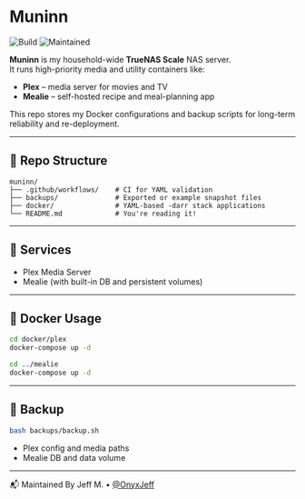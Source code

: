 # Muninn

![Build](https://github.com/OnyxJeff/Muninn/actions/workflows/build.yml/badge.svg)
![Maintained](https://img.shields.io/badge/maintained-yes-blue)

**Muninn** is my household-wide **TrueNAS Scale** NAS server.  
It runs high-priority media and utility containers like:

- **Plex** – media server for movies and TV
- **Mealie** – self-hosted recipe and meal-planning app

This repo stores my Docker configurations and backup scripts for long-term reliability and re-deployment.

---

## 📁 Repo Structure

```text
muninn/
├── .github/workflows/    # CI for YAML validation
├── backups/              # Exported or example snapshot files
├── docker/               # YAML-based -darr stack applications
└── README.md             # You're reading it!
```

---

## 🧰 Services

- Plex Media Server
- Mealie (with built-in DB and persistent volumes)

---

## 🐳 Docker Usage

```bash
cd docker/plex
docker-compose up -d

cd ../mealie
docker-compose up -d
```

---

## 💾 Backup

```bash
bash backups/backup.sh
```

- Plex config and media paths
- Mealie DB and data volume

---

📬 Maintained By
Jeff M. • [@OnyxJeff](https://www.github.com/onyxjeff)
